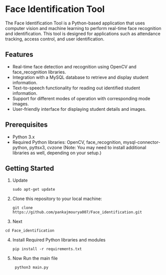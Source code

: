 # Face Identification Tool

The Face Identification Tool is a Python-based application that uses computer vision and machine learning to perform real-time face recognition and identification. This tool is designed for applications such as attendance tracking, access control, and user identification.

## Features

- Real-time face detection and recognition using OpenCV and face_recognition libraries.
- Integration with a MySQL database to retrieve and display student information.
- Text-to-speech functionality for reading out identified student information.
- Support for different modes of operation with corresponding mode images.
- User-friendly interface for displaying student details and images.

## Prerequisites

- Python 3.x
- Required Python libraries: OpenCV, face_recognition, mysql-connector-python, pyttsx3, cvzone (Note: You may need to install additional libraries as well, depending on your setup.)

## Getting Started

1. Update

   ```sudo apt-get update```


2. Clone this repository to your local machine:

   ```git clone https://github.com/pankajmourya007/Face_identification.git```

3. Next 

```cd Face_identification```

4. Install Required Python libraries and modules

   ```pip install -r requirements.txt```


4. Now Run the main file

   ``` python3 main.py```

 
